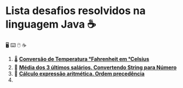 # Lista desafios resolvidos na linguagem Java :coffee:

 :desktop_computer: :keyboard: :computer_mouse: :coffee:

1. :thermometer: [**Conversão de Temperatura °Fahrenheit em °Celsius**](https://github.com/pliniopereira10/resolucao-desafios-java/blob/main/desafios-no-curso/fundamentos/ConversaoTemperatura.java)
2. :briefcase: [**Média dos 3 últimos salários. Convertendo String para Número**](https://github.com/pliniopereira10/resolucao-desafios-java/blob/main/desafios-no-curso/fundamentos/MediaSalarios.java)
3. :1234: [**Cálculo expressão aritmética. Ordem precedência**](https://github.com/pliniopereira10/resolucao-desafios-java/blob/main/desafios-no-curso/fundamentos/OperadoresAritmeticos.java)
4. 

